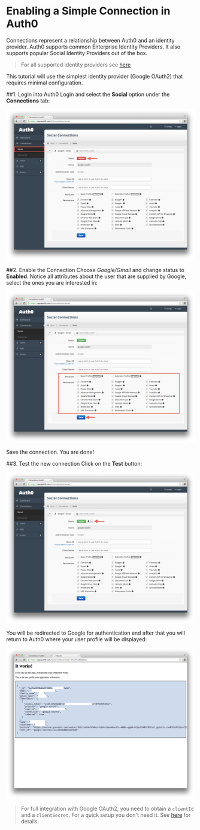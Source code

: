 # Enabling a Simple Connection in Auth0

Connections represent a relationship between Auth0 and an identity provider. Auth0 supports common Enterprise Identity Providers. It also supports popular Social Identity Providers out of the box.

> For all supported identity providers see [here](identityproviders)

This tutorial will use the simplest identity provider (Google OAuth2) that requires minimal configuration.

##1. Login into Auth0
Login and select the __Social__ option under the __Connections__ tab:

![](../media/articles/enable-simple-connection/connection-add.png)

##2. Enable the Connection
Choose _Google/Gmail_ and change status to __Enabled__. Notice all attributes about the user that are supplied by Google, select the ones you are interested in:

![](../media/articles/enable-simple-connection/connection-add-idp-attributes.png)

Save the connection. You are done!

##3. Test the new connection
Click on the __Test__ button:

![](../media/articles/enable-simple-connection/connection-add-idp-test.png)

You will be redirected to Google for authentication and after that you will return to Auth0 where your user profile will be displayed:

![](../media/articles/enable-simple-connection/connection-add-idp-test-r.png)

> For full integration with Google OAuth2, you need to obtain a `clientId` and a `clientSecret`. For a quick setup you don't need it. See [here](goog-clientid) for details.
